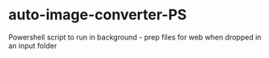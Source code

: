 # auto-image-converter-PS
Powershell script to run in background - prep files for web when dropped in an input folder
